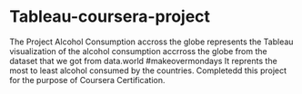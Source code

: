 # Tableau-coursera-project
The Project Alcohol Consumption accross the globe represents the Tableau visualization of the alcohol consumption accrross the globe from the dataset that we got from data.world #makeovermondays
It reprents the most to least alcohol consumed by the countries.
Completedd this project for the purpose of Coursera Certification.
